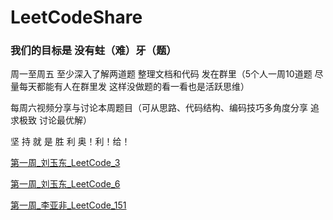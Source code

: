 # LeetCodeShare

### 我们的目标是  没有蛀（难）牙（题）

周一至周五 至少深入了解两道题  整理文档和代码   发在群里（5个人一周10道题 尽量每天都能有人在群里发  这样没做题的看一看也是活跃思维）

每周六视频分享与讨论本周题目（可从思路、代码结构、编码技巧多角度分享  追求极致 讨论最优解）

坚 持 就 是 胜 利
奥！利！给！

[第一周_刘玉东_LeetCode_3](./1.第一周/LeetCode_3.无重复字符的最长子串.md)

[第一周_刘玉东_LeetCode_6](./1.第一周/LeetCode_6.Z字形变换.md)

[第一周_李亚非_LeetCode_151](./1.第一周/LeetCode_151.翻转字符串里的单词.md)